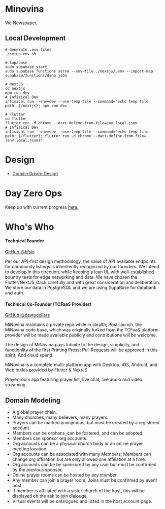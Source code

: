 
# Minovina

We Newspaper. 

## Local Development
```
# Generate .env files
./setup-env.sh

# Supabase
sudo supabase start
sudo supabase functions serve --env-file ./nextjs/.env --import-map supabase/functions/deno.json

# NextJS
cd nextjs
npm run dev
# Infisical Dev
infisical run --env=dev --use-temp-file --command="echo temp file path: {/nextjs}; npm run dev

# Flutter
cd flutter
flutter run -d chrome --dart-define-from-file=env.local.json
# Infisical Dev
infisical run --env=dev --use-temp-file --command="echo temp file path: {/flutter}; flutter run -d chrome --dart-define-from-file={env.local.json}"
```

# Design
- [Domain Driven Design](./docs/design/domain.md)

# Day Zero Ops
Keep up with current progress [here.](./docs/day0.md)

# Who's Who

#### Technical Founder
[GitHub @bfsio](https://github.com/bfsio)

Per our API-first design methodology, the value of API available endpoints for community listings is inheritently recognized by our founders. We intend to develop in this direction, while keeping a lean UI, with well-established bountry tests for edge networking and data. We have chosen the Flutter/NextJS stack carefully and with great consideration and deliberation. We store our data in PostgreSQL and we are using SupaBase for databank and auth.

#### Technical Co-Founder (TCFaaS Provider)
[GitHub @devtodollars](https://github.com/devtodollars)

MiNovina maintains a private repo while in stealth; Post-launch, the MiNovina code base, which was originally forked from the TCFaaS platform provider will be made available publicly and contributions will be welcome.

The design of MiNovina pays tribuite to the design, simplicity, and functionlity of the first Printing Press; Pull Requests will be approved in this spirit; And cloud spend.

MiNovina is a complete multi-platform app with Desktop, iOS, Android, and Web builds provided by Flutter & NextJS.

Prayer room app featuring prayer list, live chat, live audio and video streaming.

## Domain Modeling

- A global prayer chain.
- Many churches, many believers, many prayers.
- Prayers can be marked anonymous, but must be created by a registered account.
- Members can be orphans, can be fostered, and can be adopted.
- Members can sponsor org accounts.
- Org accounts can be a physical church body or an online prayer meeting location.
- Org accounts can be associated with many Members; Members can change org affiliation but are only allowed one affiliation at a time.
- Org accounts can be be sponsored by any user but must be confirmed by the previous sponsor.
- Online prayer rooms can be hosted by any member.
- Any member can join a prayer room; Joins must be confirmed by event host.
- If member is affiliated with a sister church of the host, this will be displayed on the ask to join dialouge.
- Virtual events will be catalogued and listed in the host account page.

